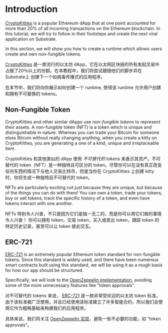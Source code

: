 Introduction
===

[CryptoKitties](https://www.cryptokitties.co/) is a popular Ethereum dApp that at one point accounted for more than 20% of all incoming transactions on the Ethereum blockchain. In this tutorial, we will try to follow in their footsteps and create the next viral application on Substrate.

In this section, we will show you how to create a runtime which allows users create and own non-fungible tokens.

[CryptoKitties](https://www.cryptokitties.co/) 是一款流行的以太坊 dApp，它在以太网区块链的所有发起交易中占据了20％以上的份额。在本教程中，我们将尝试跟随他们的脚步并在 Substrate上 创建下一个如病毒传播式的应用程序。

在本节中，我们将向你展示如何创建一个 runtime, 使得该 runtime 允许用户创建和拥有不可替换的 tokens。

## Non-Fungible Token

CryptoKitties and other similar dApps use *non-fungible tokens* to represent their assets. A non-fungible token (NFT) is a token which is unique and distinguishable in nature. Whereas you can trade your Bitcoin for someone elses Bitcoin without really changing anything, when you create a kitty on CryptoKitties, you are generating a one of a kind, unique and irreplaceable item.

CryptoKitties 和其他类似的 dApp 使用 *不可替代的 tokens* 来表示其资产。不可替代的 token（NFT）是一种独特且可区分的 token。尽管你可以在没有真正改变任何东西的情况下与他人交易比特币，但是​​当你在 CryptoKitties 上创建 kitty 时，你将生成一种独特且不可替代的 token。

NFTs are particularly exciting not just because they are unique, but because of the things you can do with them! You can own a token, trade your tokens, buy or sell tokens, track the specific history of a token, and even have tokens interact with one another.

NFTs 特别令人兴奋，不只是因为它们是独一无二的，而是你可以用它们做的事情令人兴奋！ 你可以拥有 token，交易 token，买入或卖出 token，跟踪 token 的特定历史记录，甚至可以让 token 彼此交互。

## ERC-721

[ERC-721](http://erc721.org/) is an extremely popular Ethereum token standard for non-fungible tokens. Since this standard is widely used, and there have been numerous smart contracts built using this standard, we will be using it as a rough basis for how our app should be structured.

Specifically, we will look to the [OpenZeppelin implementation](https://github.com/OpenZeppelin/openzeppelin-solidity/blob/master/contracts/token/ERC721/ERC721.sol), avoiding some of the more unnecessary features like "token approvals".

对不可替代的 tokens 来说， [ERC-721](http://erc721.org/) 是一款非常受欢迎的以太坊 token 标准。由于该标准被广泛使用，并且已经使用该标准建立了许多智能合约，所以我们会使用它作为粗略基础来构建我们的应用程序。

具体来说，我们将关注 [OpenZeppelin 实现](https://github.com/OpenZeppelin/openzeppelin-solidity/blob/master/contracts/token/ERC721/ERC721.sol)，避免一些不必要的功能，如 “token approvals”。
